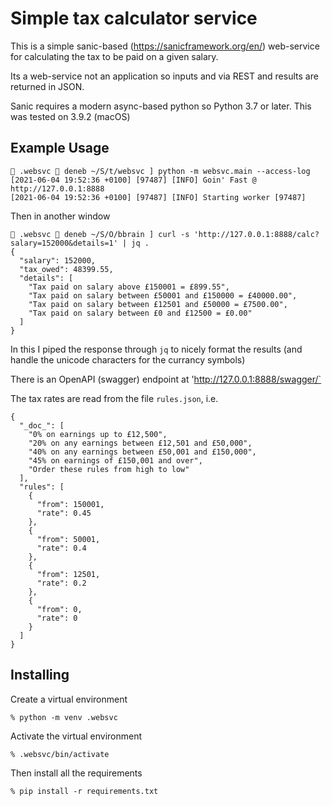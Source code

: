 Simple tax calculator service
=============================

This is a simple sanic-based (https://sanicframework.org/en/)
web-service for calculating the tax to be paid on a given salary.

Its a web-service not an application so inputs and via REST and
results are returned in JSON.

Sanic requires a modern async-based python so Python 3.7 or later.
This was tested on 3.9.2 (macOS)



Example Usage
-------------

```
 .websvc  deneb ~/S/t/websvc ] python -m websvc.main --access-log
[2021-06-04 19:52:36 +0100] [97487] [INFO] Goin' Fast @ http://127.0.0.1:8888
[2021-06-04 19:52:36 +0100] [97487] [INFO] Starting worker [97487]
```

Then in another window

```
 .websvc  deneb ~/S/O/bbrain ] curl -s 'http://127.0.0.1:8888/calc?salary=152000&details=1' | jq .
{
  "salary": 152000,
  "tax_owed": 48399.55,
  "details": [
    "Tax paid on salary above £150001 = £899.55",
    "Tax paid on salary between £50001 and £150000 = £40000.00",
    "Tax paid on salary between £12501 and £50000 = £7500.00",
    "Tax paid on salary between £0 and £12500 = £0.00"
  ]
}
```

In this I piped the response through `jq` to nicely format the
results (and handle the unicode characters for the currancy symbols)


There is an OpenAPI (swagger) endpoint at 'http://127.0.0.1:8888/swagger/`

The tax rates are read from the file `rules.json`, i.e.

```
{
  "_doc_": [
    "0% on earnings up to £12,500",
    "20% on any earnings between £12,501 and £50,000",
    "40% on any earnings between £50,001 and £150,000",
    "45% on earnings of £150,001 and over",
    "Order these rules from high to low"
  ],
  "rules": [
    {
      "from": 150001,
      "rate": 0.45
    },
    {
      "from": 50001,
      "rate": 0.4
    },
    {
      "from": 12501,
      "rate": 0.2
    },
    {
      "from": 0,
      "rate": 0
    }
  ]
}

```


Installing
----------

Create a virtual environment

```
% python -m venv .websvc
```

Activate the virtual environment

```
% .websvc/bin/activate
```

Then install all the requirements

```
% pip install -r requirements.txt
```
